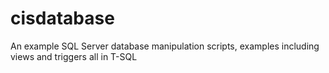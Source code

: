 # cisdatabase
An example SQL Server database manipulation scripts, examples including views and triggers all in T-SQL
